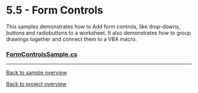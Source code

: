 ﻿# 5.5 - Form Controls
This samples demonstrates how to Add form controls, like drop-downs, buttons and radiobuttons to a worksheet. 
It also demonstrates how to group drawings together and connect them to a VBA macro.

### [FormControlsSample.cs](FormControlsSample.cs)

---
[Back to sample overview](..%2FReadme.md)

[Back to project overview](..%2F..%2FReadme.md)